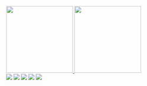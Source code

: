 <!-- [![Anurag's GitHub stats](https://github-readme-stats.vercel.app/api/?username=brubstrevisann&show_icons=true&title_color=fff&icon_color=79ff97&text_color=9f9f9f&bg_color=151515)](https://github.com/anuraghazra/github-readme-stats)<br>
[![Top Langs](https://github-readme-stats.vercel.app/api/top-langs/?username=brubstrevisann&layout=compact)](https://github.com/anuraghazra/github-readme-stats) -->
<div>
<a href="https://github.com/brubstrevisann/github-readme-stats">
  <img height="180em" src="https://github-readme-stats.vercel.app/api/?username=brubstrevisann&layout=compact&show_icons=true&title_color=fff&icon_color=79ff97&text_color=9f9f9f&bg_color=151515" />
   <img height="180em"  src="https://github-readme-stats.vercel.app/api/top-langs/?username=brubstrevisann&layout=compact&show_icons=true&title_color=fff&icon_color=79ff97&text_color=9f9f9f&bg_color=151515" />
</a>
</div>


<!-- [![willianrod's wakatime stats](https://github-readme-stats.vercel.app/api/wakatime?username=brubstrevisann&layout=compact)](https://github.com/anuraghazra/github-readme-stats) -->


<!-- <div>
<a href="https://github.com/seu-usuário-aqui">
<img height="180em" src="https://github-readme-stats.vercel.app/api/top-langs/?username=seu-usuário-aqui&layout=compact&langs_count=7&theme=dracula"/>
<img height="180em" src="https://github-readme-stats.vercel.app/api?username=seu-usuário-aqui&show_icons=true&theme=dracula&include_all_commits=true&count_private=true"/>
</div> -->

<div>
<a href="https://www.youtube.com/seu-canal-youtube-aqui" target="_blank"><img src="https://img.shields.io/badge/YouTube-FF0000?style=for-the-badge&logo=youtube&logoColor=white" target="_blank"></a>
<a href="https://instagram.com/seu-usuário-instagram-aqui" target="_blank"><img src="https://img.shields.io/badge/-Instagram-%23E4405F?style=for-the-badge&logo=instagram&logoColor=white" target="_blank"></a>
<a href="https://www.twitch.tv/seu-usuário-aqui" target="_blank"><img src="https://img.shields.io/badge/Twitch-9146FF?style=for-the-badge&logo=twitch&logoColor=white" target="_blank"></a>
<a href = "mailto:contato@seu-usuário-aqui"><img src="https://img.shields.io/badge/Gmail-D14836?style=for-the-badge&logo=gmail&logoColor=white" target="_blank"></a>
<a href="https://www.linkedin.com/in/seu-usuário-linkedln-aqui" target="_blank"><img src="https://img.shields.io/badge/-LinkedIn-%230077B5?style=for-the-badge&logo=linkedin&logoColor=white" target="_blank"></a>   
</div>
